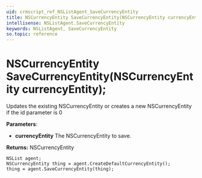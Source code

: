 ```yaml
---
uid: crmscript_ref_NSListAgent_SaveCurrencyEntity
title: NSCurrencyEntity SaveCurrencyEntity(NSCurrencyEntity currencyEntity);
intellisense: NSListAgent.SaveCurrencyEntity
keywords: NSListAgent, SaveCurrencyEntity
so.topic: reference
---
```


# NSCurrencyEntity SaveCurrencyEntity(NSCurrencyEntity currencyEntity);

Updates the existing NSCurrencyEntity or creates a new NSCurrencyEntity if the id parameter is 0

**Parameters**:
 - **currencyEntity** The NSCurrencyEntity to save.

**Returns:** NSCurrencyEntity

```crmscript
NSList agent;
NSCurrencyEntity thing = agent.CreateDefaultCurrencyEntity();
thing = agent.SaveCurrencyEntity(thing);
```


